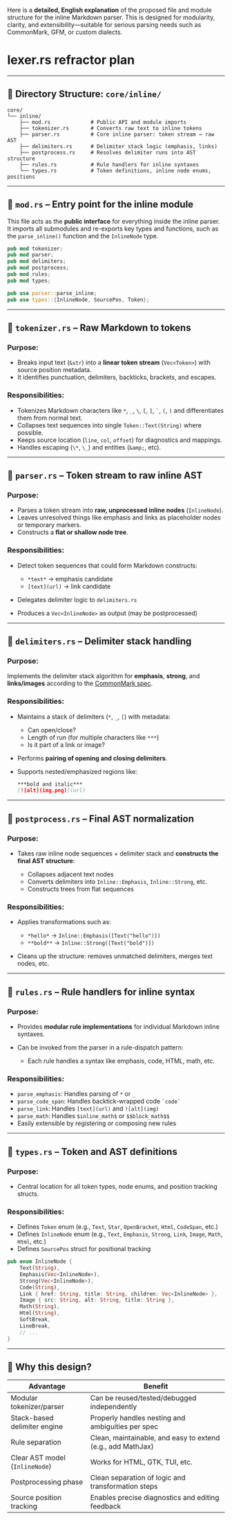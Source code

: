 Here is a **detailed, English explanation** of the proposed file and module structure for the inline Markdown parser. This is designed for modularity, clarity, and extensibility—suitable for serious parsing needs such as CommonMark, GFM, or custom dialects.



# lexer.rs refractor plan

---

## 📁 Directory Structure: `core/inline/`

```
core/
└── inline/
    ├── mod.rs             # Public API and module imports
    ├── tokenizer.rs       # Converts raw text to inline tokens
    ├── parser.rs          # Core inline parser: token stream → raw AST
    ├── delimiters.rs      # Delimiter stack logic (emphasis, links)
    ├── postprocess.rs     # Resolves delimiter runs into AST structure
    ├── rules.rs           # Rule handlers for inline syntaxes
    └── types.rs           # Token definitions, inline node enums, positions
```


---

## 📄 `mod.rs` – Entry point for the inline module

This file acts as the **public interface** for everything inside the inline parser. It imports all submodules and re-exports key types and functions, such as the `parse_inline()` function and the `InlineNode` type.

```rust
pub mod tokenizer;
pub mod parser;
pub mod delimiters;
pub mod postprocess;
pub mod rules;
pub mod types;

pub use parser::parse_inline;
pub use types::{InlineNode, SourcePos, Token};
```

---

## 📄 `tokenizer.rs` – Raw Markdown to tokens

### Purpose:

* Breaks input text (`&str`) into a **linear token stream** (`Vec<Token>`) with source position metadata.
* It identifies punctuation, delimiters, backticks, brackets, and escapes.

### Responsibilities:

* Tokenizes Markdown characters like `*`, `_`, `\`, `[`, `]`, `` ` ``, `(`, `)` and differentiates them from normal text.
* Collapses text sequences into single `Token::Text(String)` where possible.
* Keeps source location (`line`, `col`, `offset`) for diagnostics and mappings.
* Handles escaping (`\*`, `\_`) and entities (`&amp;`, etc).

---

## 📄 `parser.rs` – Token stream to raw inline AST

### Purpose:

* Parses a token stream into **raw, unprocessed inline nodes** (`InlineNode`).
* Leaves unresolved things like emphasis and links as placeholder nodes or temporary markers.
* Constructs a **flat or shallow node tree**.

### Responsibilities:

* Detect token sequences that could form Markdown constructs:

  * `*text*` → emphasis candidate
  * `[text](url)` → link candidate
* Delegates delimiter logic to `delimiters.rs`
* Produces a `Vec<InlineNode>` as output (may be postprocessed)

---

## 📄 `delimiters.rs` – Delimiter stack handling

### Purpose:

Implements the delimiter stack algorithm for **emphasis**, **strong**, and **links/images** according to the [CommonMark spec](https://spec.commonmark.org/0.30/#emphasis-and-strong-emphasis).

### Responsibilities:

* Maintains a stack of delimiters (`*`, `_`, `[`) with metadata:

  * Can open/close?
  * Length of run (for multiple characters like `***`)
  * Is it part of a link or image?
* Performs **pairing of opening and closing delimiters**.
* Supports nested/emphasized regions like:

  ```markdown
  ***bold and italic***
  [![alt](img.png)](url)
  ```

---

## 📄 `postprocess.rs` – Final AST normalization

### Purpose:

* Takes raw inline node sequences + delimiter stack and **constructs the final AST structure**:

  * Collapses adjacent text nodes
  * Converts delimiters into `Inline::Emphasis`, `Inline::Strong`, etc.
  * Constructs trees from flat sequences

### Responsibilities:

* Applies transformations such as:

  * `*hello*` → `Inline::Emphasis([Text("hello")])`
  * `**bold**` → `Inline::Strong([Text("bold")])`
* Cleans up the structure: removes unmatched delimiters, merges text nodes, etc.

---

## 📄 `rules.rs` – Rule handlers for inline syntax

### Purpose:

* Provides **modular rule implementations** for individual Markdown inline syntaxes.
* Can be invoked from the parser in a rule-dispatch pattern:

  * Each rule handles a syntax like emphasis, code, HTML, math, etc.

### Responsibilities:

* `parse_emphasis`: Handles parsing of `*` or `_`
* `parse_code_span`: Handles backtick-wrapped code `` `code` ``
* `parse_link`: Handles `[text](url)` and `![alt](img)`
* `parse_math`: Handles `$inline_math$` or `$$block_math$$`
* Easily extensible by registering or composing new rules

---

## 📄 `types.rs` – Token and AST definitions

### Purpose:

* Central location for all token types, node enums, and position tracking structs.

### Responsibilities:

* Defines `Token` enum (e.g., `Text`, `Star`, `OpenBracket`, `Html`, `CodeSpan`, etc.)
* Defines `InlineNode` enum (e.g., `Text`, `Emphasis`, `Strong`, `Link`, `Image`, `Math`, `Html`, etc.)
* Defines `SourcePos` struct for positional tracking

```rust
pub enum InlineNode {
    Text(String),
    Emphasis(Vec<InlineNode>),
    Strong(Vec<InlineNode>),
    Code(String),
    Link { href: String, title: String, children: Vec<InlineNode> },
    Image { src: String, alt: String, title: String },
    Math(String),
    Html(String),
    SoftBreak,
    LineBreak,
    // ...
}
```

---

## 🧠 Why this design?

| Advantage                      | Benefit                                                     |
| ------------------------------ | ----------------------------------------------------------- |
| Modular tokenizer/parser       | Can be reused/tested/debugged independently                 |
| Stack-based delimiter engine   | Properly handles nesting and ambiguities per spec           |
| Rule separation                | Clean, maintainable, and easy to extend (e.g., add MathJax) |
| Clear AST model (`InlineNode`) | Works for HTML, GTK, TUI, etc.                              |
| Postprocessing phase           | Clean separation of logic and transformation steps          |
| Source position tracking       | Enables precise diagnostics and editing feedback            |